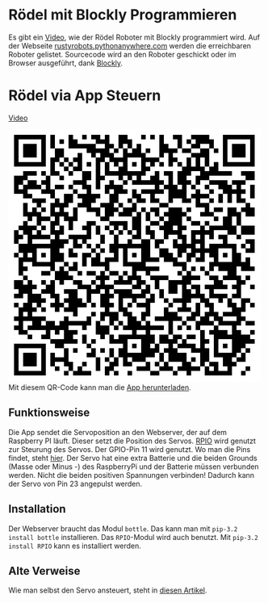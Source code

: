 Rödel mit Blockly Programmieren
===============================

Es gibt ein [Video](https://www.youtube.com/watch?v=NBPCZgiwuP4&feature=youtu.be), wie der Rödel Roboter mit Blockly programmiert wird.
Auf der Webseite [rustyrobots.pythonanywhere.com](rustyrobots.pythonanywhere.com) werden die erreichbaren Roboter gelistet. 
Sourcecode wird an den Roboter geschickt oder im Browser ausgeführt, dank [Blockly](https://developers.google.com/blockly/).


Rödel via App Steuern
=====================

[Video](https://www.youtube.com/watch?v=wF0yfeDUJzY&feature=youtu.be)

[![roboterapp.apk](roboterapp.apk.qrcode.png)](https://github.com/niccokunzmann/rustyrobots/raw/master/roedel/raspberrypi/client/roboterapp.apk)  
Mit diesem QR-Code kann man die [App herunterladen](https://github.com/niccokunzmann/rustyrobots/raw/master/roedel/raspberrypi/roboterapp.apk).

Funktionsweise
--------------

Die App sendet die Servoposition an den Webserver, der auf dem Raspberry PI läuft. Dieser setzt die Position des Servos. [RPIO](http://pythonhosted.org/RPIO/pwm_py.html) wird genutzt zur Steurung des Servos. Der GPIO-Pin 11 wird genutzt. Wo man die Pins findet, steht [hier](http://www.raspberrypi-spy.co.uk/2012/06/simple-guide-to-the-rpi-gpio-header-and-pins/). Der Servo hat eine extra Batterie und die beiden Grounds (Masse oder Minus -) des RaspberryPi und der Batterie müssen verbunden werden. Nicht die beiden positiven Spannungen verbinden! Dadurch kann der Servo von Pin 23 angepulst werden.

Installation
------------

Der Webserver braucht das Modul `bottle`. 
Das kann man mit `pip-3.2 install bottle` installieren. Das `RPIO`-Modul wird auch benutzt. Mit `pip-3.2 install RPIO` kann es installiert werden. 

Alte Verweise
-------------

Wie man selbst den Servo ansteuert, steht in [diesen Artikel](http://www.doctormonk.com/2012/07/raspberry-pi-gpio-driving-servo.html).